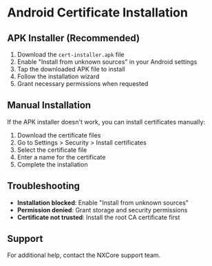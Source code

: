 # Android Certificate Installation

## APK Installer (Recommended)

1. Download the `cert-installer.apk` file
2. Enable "Install from unknown sources" in your Android settings
3. Tap the downloaded APK file to install
4. Follow the installation wizard
5. Grant necessary permissions when requested

## Manual Installation

If the APK installer doesn't work, you can install certificates manually:

1. Download the certificate files
2. Go to Settings > Security > Install certificates
3. Select the certificate file
4. Enter a name for the certificate
5. Complete the installation

## Troubleshooting

- **Installation blocked**: Enable "Install from unknown sources"
- **Permission denied**: Grant storage and security permissions
- **Certificate not trusted**: Install the root CA certificate first

## Support

For additional help, contact the NXCore support team.

